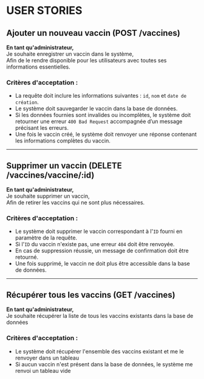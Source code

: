 # USER STORIES

## Ajouter un nouveau vaccin (POST /vaccines)

**En tant qu'administrateur,**  
Je souhaite enregistrer un vaccin dans le système,  
Afin de le rendre disponible pour les utilisateurs avec toutes ses informations essentielles.

### Critères d'acceptation :
- La requête doit inclure les informations suivantes : `id`, `nom` et `date de création`.
- Le système doit sauvegarder le vaccin dans la base de données.
- Si les données fournies sont invalides ou incomplètes, le système doit retourner une erreur `400 Bad Request` accompagnée d’un message précisant les erreurs.
- Une fois le vaccin créé, le système doit renvoyer une réponse contenant les informations complètes du vaccin.

---

## Supprimer un vaccin (DELETE /vaccines/vaccine/:id)

**En tant qu'administrateur,**  
Je souhaite supprimer un vaccin,  
Afin de retirer les vaccins qui ne sont plus nécessaires.

### Critères d'acceptation :
- Le système doit supprimer le vaccin correspondant à l'`ID` fourni en paramètre de la requête.
- Si l'`ID` du vaccin n'existe pas, une erreur `404` doit être renvoyée.
- En cas de suppression réussie, un message de confirmation doit être retourné.
- Une fois supprimé, le vaccin ne doit plus être accessible dans la base de données.

---

## Récupérer tous les vaccins (GET /vaccines)

**En tant qu'administrateur,**  
Je souhaite récupérer la liste de tous les vaccins existants dans la base de données

### Critères d'acceptation :
- Le système doit récupérer l'ensemble des vaccins existant et me le renvoyer dans un tableau
- Si aucun vaccin n'est présent dans la base de données, le système me renvoi un tableau vide